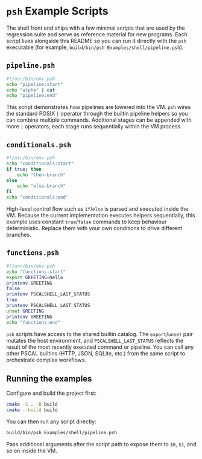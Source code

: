 # `psh` Example Scripts

The shell front end ships with a few minimal scripts that are used by the
regression suite and serve as reference material for new programs. Each script
lives alongside this README so you can run it directly with the `psh`
executable (for example, `build/bin/psh Examples/shell/pipeline.psh`).

## `pipeline.psh`

```sh
#!/usr/bin/env psh
echo "pipeline:start"
echo "alpha" | cat
echo "pipeline:end"
```

This script demonstrates how pipelines are lowered into the VM. `psh` wires the
standard POSIX `|` operator through the builtin pipeline helpers so you can
combine multiple commands. Additional stages can be appended with more `|`
operators; each stage runs sequentially within the VM process.

## `conditionals.psh`

```sh
#!/usr/bin/env psh
echo "conditionals:start"
if true; then
    echo "then-branch"
else
    echo "else-branch"
fi
echo "conditionals:end"
```

High-level control flow such as `if`/`else` is parsed and executed inside the
VM. Because the current implementation executes helpers sequentially, this
example uses constant `true`/`false` commands to keep behaviour deterministic.
Replace them with your own conditions to drive different branches.

## `functions.psh`

```sh
#!/usr/bin/env psh
echo "functions:start"
export GREETING=hello
printenv GREETING
false
printenv PSCALSHELL_LAST_STATUS
true
printenv PSCALSHELL_LAST_STATUS
unset GREETING
printenv GREETING
echo "functions:end"
```

`psh` scripts have access to the shared builtin catalog. The `export`/`unset`
pair mutates the host environment, and `PSCALSHELL_LAST_STATUS` reflects the
result of the most recently executed command or pipeline. You can call any other
PSCAL builtins (HTTP, JSON, SQLite, etc.) from the same script to orchestrate
complex workflows.

## Running the examples

Configure and build the project first:

```sh
cmake -S . -B build
cmake --build build
```

You can then run any script directly:

```sh
build/bin/psh Examples/shell/pipeline.psh
```

Pass additional arguments after the script path to expose them to `$0`, `$1`,
and so on inside the VM.
